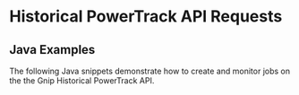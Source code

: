 <h1>Historical PowerTrack API Requests</h1>
<h2>Java Examples</h2>
<p>The following Java snippets demonstrate how to create and monitor jobs on the the Gnip Historical PowerTrack API.
